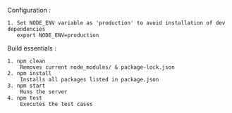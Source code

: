 Configuration    :

    1. Set NODE_ENV variable as 'production' to avoid installation of dev dependencies
	   export NODE_ENV=production

Build essentials :

    1. npm clean
        Removes current node_modules/ & package-lock.json
    2. npm install
        Installs all packages listed in package.json
    3. npm start
        Runs the server
    4. npm test
        Executes the test cases